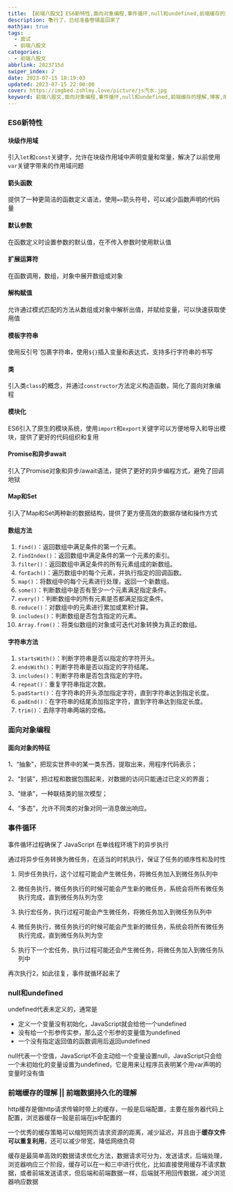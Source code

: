 ```yaml
---
title: 【前端八股文】ES6新特性,面向对象编程,事件循环,null和undefined,前端缓存的理解
description: 📚行了，已经准备卷铺盖回家了
mathjax: true
tags:
  - 面试
  - 前端八股文
categories:
  - 前端八股文
abbrlink: 2023715d
swiper_index: 2
date: 2023-07-15 18:19:03
updated: 2023-07-15 22:00:00
cover: https://imgbed.zshlmy.love/picture/js汽水.jpg
keyword: 前端八股文,面向对象编程,事件循环,null和undefined,前端缓存的理解,博客,雨打窗前
---
```


### ES6新特性

#### 块级作用域

引入`let`和`const`关键字，允许在块级作用域中声明变量和常量，解决了以前使用`var`关键字带来的作用域问题

#### 箭头函数

提供了一种更简洁的函数定义语法，使用`=>`箭头符号，可以减少函数声明的代码量

#### 默认参数

在函数定义时设置参数的默认值，在不传入参数时使用默认值

#### 扩展运算符

在函数调用，数组，对象中展开数组或对象

#### 解构赋值

允许通过模式匹配的方法从数组或对象中解析出值，并赋给变量，可以快速获取使用值

#### 模板字符串

使用反引号\`包裹字符串，使用`${}`插入变量和表达式，支持多行字符串的书写

#### 类

引入类`class`的概念，并通过`constructor`方法定义构造函数，简化了面向对象编程

#### 模块化

ES6引入了原生的模块系统，使用`import`和`export`关键字可以方便地导入和导出模块，提供了更好的代码组织和复用

#### Promise和异步await

引入了Promise对象和异步/await语法，提供了更好的异步编程方式，避免了回调地狱

#### Map和Set

引入了Map和Set两种新的数据结构，提供了更方便高效的数据存储和操作方式

#### 数组方法

1. `find()`：返回数组中满足条件的第一个元素。
2. `findIndex()`：返回数组中满足条件的第一个元素的索引。
3. `filter()`：返回数组中满足条件的所有元素组成的新数组。
4. `forEach()`：遍历数组中的每个元素，并执行指定的回调函数。
5. `map()`：将数组中的每个元素进行处理，返回一个新数组。
6. `some()`：判断数组中是否有至少一个元素满足指定条件。
7. `every()`：判断数组中的所有元素是否都满足指定条件。
8. `reduce()`：对数组中的元素进行累加或累积计算。
9. `includes()`：判断数组是否包含指定的元素。
10. `Array.from()`：将类似数组的对象或可迭代对象转换为真正的数组。

#### 字符串方法

1. `startsWith()`：判断字符串是否以指定的字符开头。
2. `endsWith()`：判断字符串是否以指定的字符结尾。
3. `includes()`：判断字符串是否包含指定的字符。
4. `repeat()`：重复字符串指定次数。
5. `padStart()`：在字符串的开头添加指定字符，直到字符串达到指定长度。
6. `padEnd()`：在字符串的结尾添加指定字符，直到字符串达到指定长度。
7. `trim()`：去除字符串两端的空格。

### 面向对象编程

#### 面向对象的特征

1、“抽象”，把现实世界中的某一类东西，提取出来，用程序代码表示；

2、“封装”，把过程和数据包围起来，对数据的访问只能通过已定义的界面；

3、“继承”，一种联结类的层次模型；

4、“多态”，允许不同类的对象对同一消息做出响应。

### 事件循环

事件循环过程确保了 JavaScript 在单线程环境下的异步执行

通过将异步任务转换为微任务，在适当的时机执行，保证了任务的顺序性和及时性

1. 同步任务执行，这个过程可能会产生微任务，将微任务加入到微任务队列中

2. 微任务执行，微任务执行的时候可能会产生新的微任务，系统会将所有微任务执行完成，直到微任务队列为空

3. 执行宏任务，执行过程可能会产生微任务，将微任务加入到微任务队列中

4. 微任务执行，微任务执行的时候可能会产生新的微任务，系统会将所有微任务执行完成，直到微任务队列为空

5. 执行下一个宏任务，执行过程可能还会产生微任务，将微任务加入到微任务队列中

再次执行2，如此往复，事件就循环起来了

### null和undefined

undefined代表未定义的，通常是

- 定义一个变量没有初始化，JavaScript就会给他一个undefined
- 没有给一个形参传实参，那么这个形参的变量值为undefined
- 一个没有指定返回值的函数调用后返回undefined

null代表一个空值，JavaScript不会主动给一个变量设置null，JavaScript只会给一个未初始化的变量设置为undefined，它是用来让程序员表明某个用var声明的变量时没有值

### 前端缓存的理解 \|| 前端数据持久化的理解

http缓存是做http请求传输时带上的缓存，一般是后端配置，主要在服务器代码上配置，浏览器缓存一般是前端在js中配置的

一个优秀的缓存策略可以缩短网页请求资源的距离，减少延迟，并且由于**缓存文件可以重复利用**，还可以减少带宽，降低网络负荷

缓存是最简单高效的数据请求优化方法，数据请求可分为，发送请求，后端处理，浏览器响应三个阶段，缓存可以在一和三中进行优化，比如直接使用缓存不请求数据，或者前端发送请求，但后端和前端数据一样，后端就不用回传数据，减少浏览器响应数据
